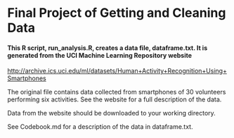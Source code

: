 # Final Project of Getting and Cleaning Data

#### This R script, run_analysis.R, creates a data file, dataframe.txt.  It is  generated from the UCI Machine Learning Repository website 

http://archive.ics.uci.edu/ml/datasets/Human+Activity+Recognition+Using+Smartphones

The original file contains data collected from smartphones of 30 volunteers performing six activities.  See the website for a full description of the data.

Data from the website should be downloaded to your working directory.

See Codebook.md for a description of the data in dataframe.txt.

